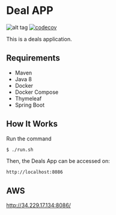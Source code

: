 # Deal APP

![alt tag](https://travis-ci.org/carloslimasis/deal-challenge.svg?branch=master)
[![codecov](https://codecov.io/gh/carloslimasis/deal-challenge/branch/master/graph/badge.svg)](https://codecov.io/gh/carloslimasis/deal-challenge)

This is a deals application.

## Requirements

* Maven
* Java 8
* Docker
* Docker Compose
* Thymeleaf
* Spring Boot

## How It Works

Run the command

```sh
$ ./run.sh
```

Then, the Deals App can be accessed on:

```
http://localhost:8086
```

## AWS

http://34.229.17.134:8086/
